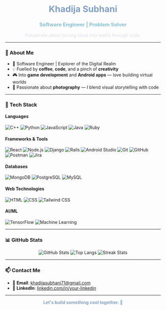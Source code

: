 <!-- NORD THEME README -->

<div align="center">
  
  <h1 style="color:#81A1C1;">Khadija Subhani</h1>
  <h3 style="color:#88C0D0;">Software Engineer | Problem Solver</h3>

  <p style="color:#D8DEE9;">Passionate about turning ideas into reality through code.</p>

</div>

---

### 🌌 About Me

- 🧠 Software Engineer | Explorer of the Digital Realm  
- 💡 Fuelled by **coffee**, **code**, and a pinch of **creativity**
- 🎮 Into **game development** and **Android apps** — love building virtual worlds
- 📸 Passionate about **photography** — I blend visual storytelling with code

---

### 🔧 Tech Stack

#### Languages
![C++](https://img.shields.io/badge/C++-5E81AC?style=for-the-badge&logo=cplusplus&logoColor=white)
![Python](https://img.shields.io/badge/Python-81A1C1?style=for-the-badge&logo=python&logoColor=white)
![JavaScript](https://img.shields.io/badge/JavaScript-EBCB8B?style=for-the-badge&logo=javascript&logoColor=black)
![Java](https://img.shields.io/badge/Java-B48EAD?style=for-the-badge&logo=java&logoColor=white)
![Ruby](https://img.shields.io/badge/Ruby-BF616A?style=for-the-badge&logo=ruby&logoColor=white)

#### Frameworks & Tools
![React](https://img.shields.io/badge/React-8FBCBB?style=for-the-badge&logo=react&logoColor=black)
![Node.js](https://img.shields.io/badge/Node.js-A3BE8C?style=for-the-badge&logo=node.js&logoColor=white)
![Django](https://img.shields.io/badge/Django-434C5E?style=for-the-badge&logo=django&logoColor=white)
![Rails](https://img.shields.io/badge/Ruby_on_Rails-BF616A?style=for-the-badge&logo=ruby-on-rails&logoColor=white)
![Android Studio](https://img.shields.io/badge/Android_Studio-3DDC84?style=for-the-badge&logo=android-studio&logoColor=white)
![Git](https://img.shields.io/badge/Git-D08770?style=for-the-badge&logo=git&logoColor=white)
![GitHub](https://img.shields.io/badge/GitHub-4C566A?style=for-the-badge&logo=github&logoColor=white)
![Postman](https://img.shields.io/badge/Postman-EBCB8B?style=for-the-badge&logo=postman&logoColor=black)
![Jira](https://img.shields.io/badge/Jira-5E81AC?style=for-the-badge&logo=jira&logoColor=white)

#### Databases
![MongoDB](https://img.shields.io/badge/MongoDB-A3BE8C?style=for-the-badge&logo=mongodb&logoColor=white)
![PostgreSQL](https://img.shields.io/badge/PostgreSQL-81A1C1?style=for-the-badge&logo=postgresql&logoColor=white)
![MySQL](https://img.shields.io/badge/MySQL-88C0D0?style=for-the-badge&logo=mysql&logoColor=white)

#### Web Technologies
![HTML](https://img.shields.io/badge/HTML-ECEFF4?style=for-the-badge&logo=html5&logoColor=black)
![CSS](https://img.shields.io/badge/CSS-5E81AC?style=for-the-badge&logo=css3&logoColor=white)
![Tailwind CSS](https://img.shields.io/badge/Tailwind-8FBCBB?style=for-the-badge&logo=tailwindcss&logoColor=white)

#### AI/ML
![TensorFlow](https://img.shields.io/badge/TensorFlow-D08770?style=for-the-badge&logo=tensorflow&logoColor=white)
![Machine Learning](https://img.shields.io/badge/ML-EBCB8B?style=for-the-badge&logo=ml&logoColor=black)

---

### 📊 GitHub Stats

<div align="center">

![GitHub Stats](https://github-readme-stats.vercel.app/api?username=khadijayy&show_icons=true&count_private=true&theme=nord)
![Top Langs](https://github-readme-stats.vercel.app/api/top-langs/?username=khadijayy&layout=compact&theme=nord)
![Streak Stats](https://github-readme-streak-stats.herokuapp.com/?user=khadijayy&theme=nord)

</div>

---

### 📫 Contact Me

- 📧 **Email**: khadijasubhani71@gmail.com  
- 💼 **LinkedIn**: [linkedin.com/in/your-linkedin](https://www.linkedin.com/in/khadija-subhani-41)

---

<div align="center">
  <strong style="color:#81A1C1;">Let's build something cool together. 🚀</strong>
</div>
